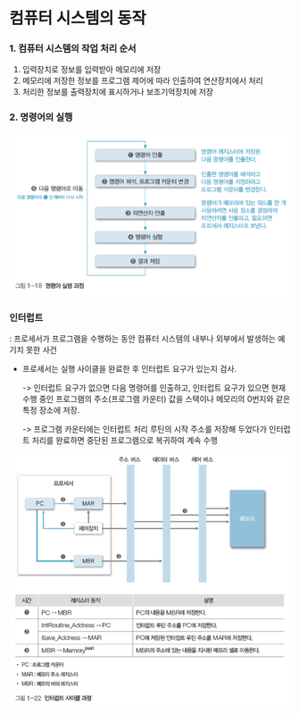 # 컴퓨터 시스템의 동작

### 1. 컴퓨터 시스템의 작업 처리 순서 

1. 입력장치로 정보를 입력받아 메모리에 저장
2. 메모리에 저장한 정보를 프로그램 제어에 따라 인출하여 연산장치에서 처리
3. 처리한 정보를 출력장치에 표시하거나 보조기억장치에 저장

### 2. 명령어의 실행

![](../img/컴퓨터시스템_5.png)

### 인터럽트

: 프로세서가 프로그램을 수행하는 동안 컴퓨터 시스템의 내부나 외부에서 발생하는 예기치 못한 사건

- 프로세서는 실행 사이클을 완료한 후 인터럽트 요구가 있는지 검사. 

  -> 인터럽트 요구가 없으면 다음 명령어를 인출하고, 인터럽트 요구가 있으면 현재 수행 중인 프로그램의 주소(프로그램 카운터) 값을 스택이나 메모리의 0번지와 같은 특정 장소에 저장. 

  -> 프로그램 카운터에는 인터럽트 처리 루틴의 시작 주소를 저장해 두었다가 인터럽트 처리를 완료하면 중단된 프로그램으로 복귀하여 계속 수행

![](../img/컴퓨터시스템_6.png)